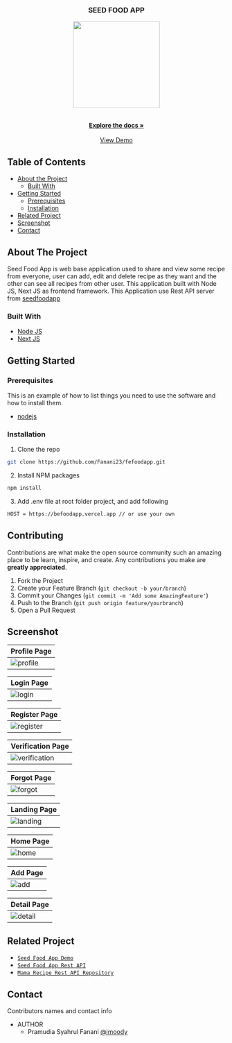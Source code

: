 <br />
<p align="center">

  <h3 align="center">SEED FOOD APP</h3>
  <p align="center">
    <image align="center" width="200" src='./public/demo/logo.png' />
  </p>

  <p align="center">
    <br />
    <a href="https://github.com/Fanani23/fefoodapp.git"><strong>Explore the docs »</strong></a>
    <br />
    <br />
    <a href="https://fefoodapp.vercel.app/">View Demo</a>
  </p>
</p>

<!-- TABLE OF CONTENTS -->

## Table of Contents

- [About the Project](#about-the-project)
  - [Built With](#built-with)
- [Getting Started](#getting-started)
  - [Prerequisites](#prerequisites)
  - [Installation](#installation)
- [Related Project](#related-project)
- [Screenshot](#screenshot)
- [Contact](#contact)

<!-- ABOUT THE PROJECT -->

## About The Project

Seed Food App is web base application used to share and view some recipe from everyone, user can add, edit and delete recipe as they want and the other can see all recipes from other user. This application built with Node JS, Next JS as frontend framework.
This Application use Rest API server from [seedfoodapp](https://befoodapp.vercel.app/)

### Built With

- [Node JS](https://nodejs.org/en/docs/)
- [Next JS](https://nextjs.org/)

<!-- GETTING STARTED -->

## Getting Started

### Prerequisites

This is an example of how to list things you need to use the software and how to install them.

- [nodejs](https://nodejs.org/en/download/)

### Installation

1. Clone the repo

```sh
git clone https://github.com/Fanani23/fefoodapp.git
```

2. Install NPM packages

```sh
npm install
```

3. Add .env file at root folder project, and add following

```sh
HOST = https://befoodapp.vercel.app // or use your own

```

<!-- CONTRIBUTING -->

## Contributing

Contributions are what make the open source community such an amazing place to be learn, inspire, and create. Any contributions you make are **greatly appreciated**.

1. Fork the Project
2. Create your Feature Branch (`git checkout -b your/branch`)
3. Commit your Changes (`git commit -m 'Add some AmazingFeature'`)
4. Push to the Branch (`git push origin feature/yourbranch`)
5. Open a Pull Request

<!-- SCREENSHOT -->

## Screenshot

| Profile Page                                                 |
| ------------------------------------------------------------ |
| ![profile](/public/demo/profile.png?raw=true "Profile Page") |

| Login Page                                             |
| ------------------------------------------------------ |
| ![login](/public/demo/login.png?raw=true "Login Page") |

| Register Page                                                   |
| --------------------------------------------------------------- |
| ![register](/public/demo/register.png?raw=true "Register Page") |

| Verification Page                                                           |
| --------------------------------------------------------------------------- |
| ![verification](/public/demo/verification.png?raw=true "Verification Page") |

| Forgot Page                                               |
| --------------------------------------------------------- |
| ![forgot](/public/demo/forgot.png?raw=true "Forgot Page") |

| Landing Page                                                 |
| ------------------------------------------------------------ |
| ![landing](/public/demo/landing.png?raw=true "Landing Page") |

| Home Page                                           |
| --------------------------------------------------- |
| ![home](/public/demo/home.png?raw=true "Home Page") |

| Add Page                                         |
| ------------------------------------------------ |
| ![add](/public/demo/add.png?raw=true "Add Page") |

| Detail Page                                               |
| --------------------------------------------------------- |
| ![detail](/public/demo/detail.png?raw=true "Detail Page") |

<!-- RELATED PROJECT -->

## Related Project

- [`Seed Food App Demo`](https://fefoodapp.vercel.app/)
- [`Seed Food App Rest API`](https://befoodapp.vercel.app/)
- [`Mama Recipe Rest API Repository`](https://github.com/Fanani23/fefoodapp.git)

<!-- CONTACT -->

## Contact

Contributors names and contact info

- AUTHOR
  - Pramudia Syahrul Fanani [@imoody](https://github.com/Fanani23/)
